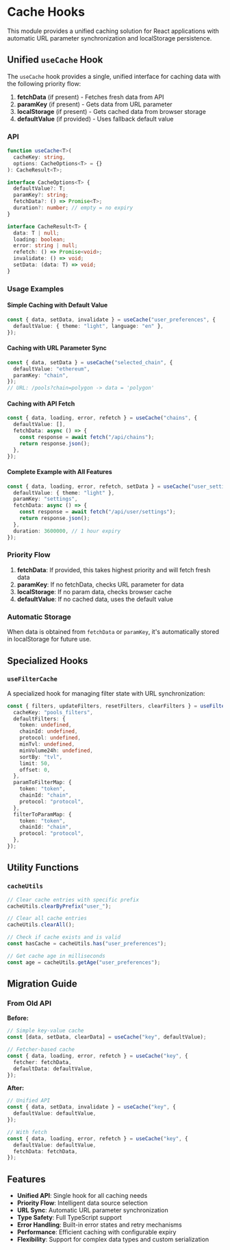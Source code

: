 # Cache Hooks

This module provides a unified caching solution for React applications with automatic URL parameter synchronization and localStorage persistence.

## Unified `useCache` Hook

The `useCache` hook provides a single, unified interface for caching data with the following priority flow:

1. **fetchData** (if present) - Fetches fresh data from API
2. **paramKey** (if present) - Gets data from URL parameter
3. **localStorage** (if present) - Gets cached data from browser storage
4. **defaultValue** (if provided) - Uses fallback default value

### API

```typescript
function useCache<T>(
  cacheKey: string,
  options: CacheOptions<T> = {}
): CacheResult<T>;

interface CacheOptions<T> {
  defaultValue?: T;
  paramKey?: string;
  fetchData?: () => Promise<T>;
  duration?: number; // empty = no expiry
}

interface CacheResult<T> {
  data: T | null;
  loading: boolean;
  error: string | null;
  refetch: () => Promise<void>;
  invalidate: () => void;
  setData: (data: T) => void;
}
```

### Usage Examples

#### Simple Caching with Default Value

```typescript
const { data, setData, invalidate } = useCache("user_preferences", {
  defaultValue: { theme: "light", language: "en" },
});
```

#### Caching with URL Parameter Sync

```typescript
const { data, setData } = useCache("selected_chain", {
  defaultValue: "ethereum",
  paramKey: "chain",
});
// URL: /pools?chain=polygon -> data = 'polygon'
```

#### Caching with API Fetch

```typescript
const { data, loading, error, refetch } = useCache("chains", {
  defaultValue: [],
  fetchData: async () => {
    const response = await fetch("/api/chains");
    return response.json();
  },
});
```

#### Complete Example with All Features

```typescript
const { data, loading, error, refetch, setData } = useCache("user_settings", {
  defaultValue: { theme: "light" },
  paramKey: "settings",
  fetchData: async () => {
    const response = await fetch("/api/user/settings");
    return response.json();
  },
  duration: 3600000, // 1 hour expiry
});
```

### Priority Flow

1. **fetchData**: If provided, this takes highest priority and will fetch fresh data
2. **paramKey**: If no fetchData, checks URL parameter for data
3. **localStorage**: If no param data, checks browser cache
4. **defaultValue**: If no cached data, uses the default value

### Automatic Storage

When data is obtained from `fetchData` or `paramKey`, it's automatically stored in localStorage for future use.

## Specialized Hooks

### `useFilterCache`

A specialized hook for managing filter state with URL synchronization:

```typescript
const { filters, updateFilters, resetFilters, clearFilters } = useFilterCache({
  cacheKey: "pools_filters",
  defaultFilters: {
    token: undefined,
    chainId: undefined,
    protocol: undefined,
    minTvl: undefined,
    minVolume24h: undefined,
    sortBy: "tvl",
    limit: 50,
    offset: 0,
  },
  paramToFilterMap: {
    token: "token",
    chainId: "chain",
    protocol: "protocol",
  },
  filterToParamMap: {
    token: "token",
    chainId: "chain",
    protocol: "protocol",
  },
});
```

## Utility Functions

### `cacheUtils`

```typescript
// Clear cache entries with specific prefix
cacheUtils.clearByPrefix("user_");

// Clear all cache entries
cacheUtils.clearAll();

// Check if cache exists and is valid
const hasCache = cacheUtils.has("user_preferences");

// Get cache age in milliseconds
const age = cacheUtils.getAge("user_preferences");
```

## Migration Guide

### From Old API

**Before:**

```typescript
// Simple key-value cache
const [data, setData, clearData] = useCache("key", defaultValue);

// Fetcher-based cache
const { data, loading, error, refetch } = useCache("key", {
  fetcher: fetchData,
  defaultData: defaultValue,
});
```

**After:**

```typescript
// Unified API
const { data, setData, invalidate } = useCache("key", {
  defaultValue: defaultValue,
});

// With fetch
const { data, loading, error, refetch } = useCache("key", {
  defaultValue: defaultValue,
  fetchData: fetchData,
});
```

## Features

- **Unified API**: Single hook for all caching needs
- **Priority Flow**: Intelligent data source selection
- **URL Sync**: Automatic URL parameter synchronization
- **Type Safety**: Full TypeScript support
- **Error Handling**: Built-in error states and retry mechanisms
- **Performance**: Efficient caching with configurable expiry
- **Flexibility**: Support for complex data types and custom serialization
